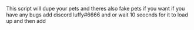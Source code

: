 This script will dupe your pets and theres also fake pets if you want if you have any bugs add discord luffy#6666 and or wait 10 seocnds for it to load up and then add
